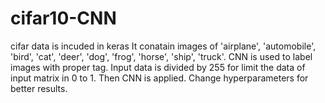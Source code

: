 # cifar10-CNN
cifar data is incuded in keras
It conatain images of 'airplane', 'automobile', 'bird', 'cat', 'deer', 'dog', 'frog', 'horse', 'ship', 'truck'.
CNN is used to label images with proper tag.
Input data is divided by 255 for limit the data of input matrix in 0 to 1.
Then CNN is applied.
Change hyperparameters for better results.
